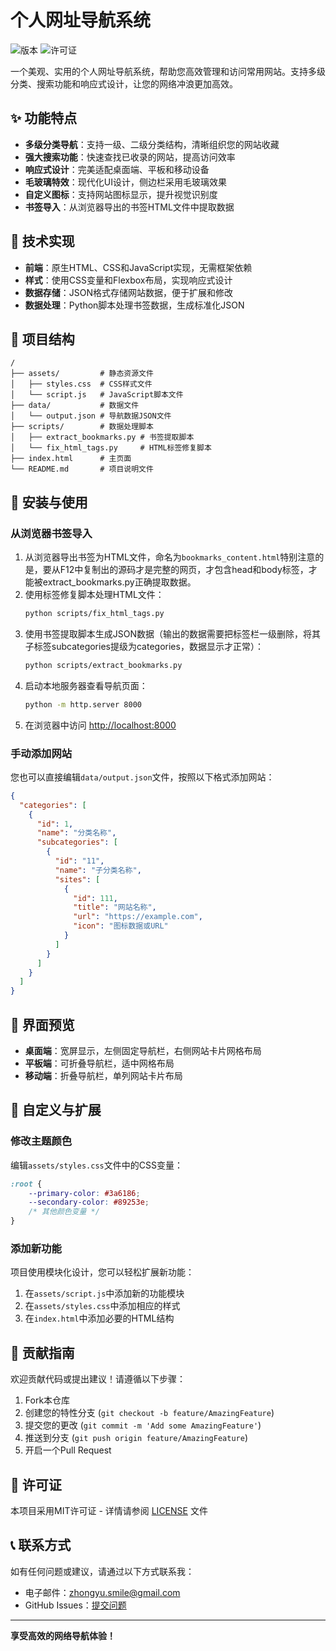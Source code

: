 # 个人网址导航系统

![版本](https://img.shields.io/badge/版本-1.0.0-blue.svg)
![许可证](https://img.shields.io/badge/许可证-MIT-green.svg)

一个美观、实用的个人网址导航系统，帮助您高效管理和访问常用网站。支持多级分类、搜索功能和响应式设计，让您的网络冲浪更加高效。

## ✨ 功能特点

- **多级分类导航**：支持一级、二级分类结构，清晰组织您的网站收藏
- **强大搜索功能**：快速查找已收录的网站，提高访问效率
- **响应式设计**：完美适配桌面端、平板和移动设备
- **毛玻璃特效**：现代化UI设计，侧边栏采用毛玻璃效果
- **自定义图标**：支持网站图标显示，提升视觉识别度
- **书签导入**：从浏览器导出的书签HTML文件中提取数据

## 🔧 技术实现

- **前端**：原生HTML、CSS和JavaScript实现，无需框架依赖
- **样式**：使用CSS变量和Flexbox布局，实现响应式设计
- **数据存储**：JSON格式存储网站数据，便于扩展和修改
- **数据处理**：Python脚本处理书签数据，生成标准化JSON

## 📁 项目结构

```
/
├── assets/         # 静态资源文件
│   ├── styles.css  # CSS样式文件
│   └── script.js   # JavaScript脚本文件
├── data/           # 数据文件
│   └── output.json # 导航数据JSON文件
├── scripts/        # 数据处理脚本
│   ├── extract_bookmarks.py # 书签提取脚本
│   └── fix_html_tags.py     # HTML标签修复脚本
├── index.html      # 主页面
└── README.md       # 项目说明文件
```

## 🚀 安装与使用

### 从浏览器书签导入

1. 从浏览器导出书签为HTML文件，命名为`bookmarks_content.html`特别注意的是，要从F12中复制出的源码才是完整的网页，才包含head和body标签，才能被extract_bookmarks.py正确提取数据。
2. 使用标签修复脚本处理HTML文件：
   ```bash
   python scripts/fix_html_tags.py
   ```
3. 使用书签提取脚本生成JSON数据（输出的数据需要把标签栏一级删除，将其子标签subcategories提级为categories，数据显示才正常）：
   ```bash
   python scripts/extract_bookmarks.py
   ```
4. 启动本地服务器查看导航页面：
   ```bash
   python -m http.server 8000
   ```
5. 在浏览器中访问 [http://localhost:8000](http://localhost:8000)

### 手动添加网站

您也可以直接编辑`data/output.json`文件，按照以下格式添加网站：

```json
{
  "categories": [
    {
      "id": 1,
      "name": "分类名称",
      "subcategories": [
        {
          "id": "11",
          "name": "子分类名称",
          "sites": [
            {
              "id": 111,
              "title": "网站名称",
              "url": "https://example.com",
              "icon": "图标数据或URL"
            }
          ]
        }
      ]
    }
  ]
}
```

## 📱 界面预览

- **桌面端**：宽屏显示，左侧固定导航栏，右侧网站卡片网格布局
- **平板端**：可折叠导航栏，适中网格布局
- **移动端**：折叠导航栏，单列网站卡片布局

## 🔄 自定义与扩展

### 修改主题颜色

编辑`assets/styles.css`文件中的CSS变量：

```css
:root {
    --primary-color: #3a6186;
    --secondary-color: #89253e;
    /* 其他颜色变量 */
}
```

### 添加新功能

项目使用模块化设计，您可以轻松扩展新功能：

1. 在`assets/script.js`中添加新的功能模块
2. 在`assets/styles.css`中添加相应的样式
3. 在`index.html`中添加必要的HTML结构

## 🤝 贡献指南

欢迎贡献代码或提出建议！请遵循以下步骤：

1. Fork本仓库
2. 创建您的特性分支 (`git checkout -b feature/AmazingFeature`)
3. 提交您的更改 (`git commit -m 'Add some AmazingFeature'`)
4. 推送到分支 (`git push origin feature/AmazingFeature`)
5. 开启一个Pull Request

## 📄 许可证

本项目采用MIT许可证 - 详情请参阅 [LICENSE](LICENSE) 文件

## 📞 联系方式

如有任何问题或建议，请通过以下方式联系我：

- 电子邮件：zhongyu.smile@gmail.com
- GitHub Issues：[提交问题](https://github.com/ChangZhongYu/navigation/issues)

---

**享受高效的网络导航体验！**